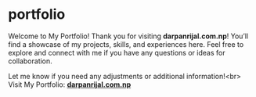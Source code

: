 # portfolio
Welcome to My Portfolio!
Thank you for visiting **darpanrijal.com.np**! You’ll find a showcase of my projects, skills, and experiences here. Feel free to explore and connect with me if you have any questions or ideas for collaboration.

Let me know if you need any adjustments or additional information!\<br>
Visit My Portfolio: [**darpanrijal.com.np**](https://www.darpanrijal.com.np/)
